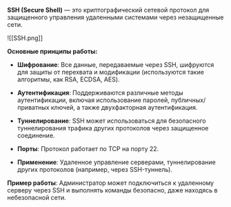 **SSH (Secure Shell)** — это криптографический сетевой протокол для защищенного управления удаленными системами через незащищенные сети.

![[SSH.png]]

**Основные принципы работы:**

- **Шифрование**: Все данные, передаваемые через SSH, шифруются для защиты от перехвата и модификации (используются такие алгоритмы, как RSA, ECDSA, AES).

- **Аутентификация**: Поддерживаются различные методы аутентификации, включая использование паролей, публичных/приватных ключей, а также двухфакторная аутентификация.

- **Туннелирование**: SSH может использоваться для безопасного туннелирования трафика других протоколов через защищенное соединение.

- **Порты**: Протокол работает по TCP на порту 22.

- **Применение**: Удаленное управление серверами, туннелирование других протоколов (например, через SSH-туннель).

**Пример работы**: Администратор может подключиться к удаленному серверу через SSH и выполнять команды безопасно, даже находясь в небезопасной сети.